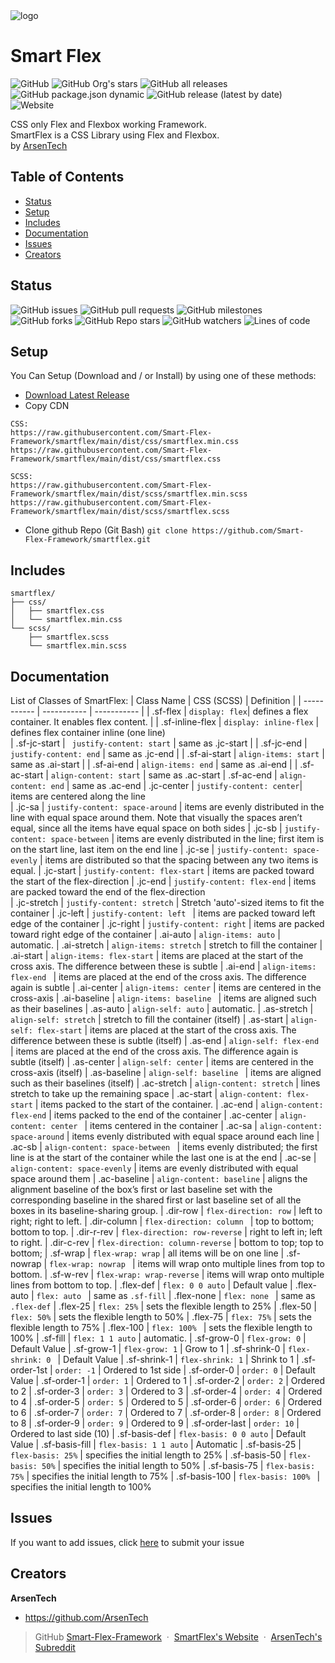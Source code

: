 <img alt="logo" src="https://avatars.githubusercontent.com/u/77837204?s=200&v=4">

# Smart Flex
![GitHub](https://img.shields.io/github/license/Smart-Flex-Framework/smartflex?style=for-the-badge)
![GitHub Org's stars](https://img.shields.io/github/stars/Smart-Flex-Framework?color=22b455&label=Smart%20FLex%20Stars&style=for-the-badge)
![GitHub all releases](https://img.shields.io/github/downloads/Smart-Flex-Framework/smartflex/total?style=for-the-badge)
![GitHub package.json dynamic](https://img.shields.io/github/package-json/keywords/Smart-Flex-Framework/smartflex?style=for-the-badge)
![GitHub release (latest by date)](https://img.shields.io/github/v/release/Smart-Flex-Framework/smartflex?style=for-the-badge)
![Website](https://img.shields.io/website?down_color=dc3545&down_message=Offline&label=SmartFlex%27s%20Website&style=for-the-badge&up_color=22b455&up_message=Online&url=https%3A%2F%2Fsmart-flex-framework.github.io%2F)

CSS only Flex and Flexbox working Framework. <br>
SmartFlex is a CSS Library using Flex and Flexbox. <br>
by [ArsenTech](https://arsentech.github.io)

## Table of Contents
- [Status](#status)
- [Setup](#setup)
- [Includes](#includes)
- [Documentation](#documentation)
- [Issues](#issues)
- [Creators](#creators)

## Status
![GitHub issues](https://img.shields.io/github/issues/Smart-Flex-Framework/smartflex?style=for-the-badge)
![GitHub pull requests](https://img.shields.io/github/issues-pr/Smart-Flex-Framework/smartflex?style=for-the-badge)
![GitHub milestones](https://img.shields.io/github/milestones/all/Smart-Flex-Framework/smartflex?style=for-the-badge)
![GitHub forks](https://img.shields.io/github/forks/Smart-Flex-Framework/smartflex?style=for-the-badge)
![GitHub Repo stars](https://img.shields.io/github/stars/Smart-Flex-Framework/smartflex?style=for-the-badge)
![GitHub watchers](https://img.shields.io/github/watchers/Smart-Flex-Framework/smartflex?style=for-the-badge)
![Lines of code](https://img.shields.io/tokei/lines/github/Smart-Flex-Framework/smartflex?style=for-the-badge)

## Setup
You Can Setup (Download and / or Install) by using one of these methods:
- [Download Latest Release](https://github.com/Smart-Flex-Framework/smartflex/releases/)
- Copy CDN 
```
CSS:
https://raw.githubusercontent.com/Smart-Flex-Framework/smartflex/main/dist/css/smartflex.min.css
https://raw.githubusercontent.com/Smart-Flex-Framework/smartflex/main/dist/css/smartflex.css

SCSS:
https://raw.githubusercontent.com/Smart-Flex-Framework/smartflex/main/dist/scss/smartflex.min.scss
https://raw.githubusercontent.com/Smart-Flex-Framework/smartflex/main/dist/scss/smartflex.scss
```
- Clone github Repo (Git Bash) `git clone https://github.com/Smart-Flex-Framework/smartflex.git`

## Includes
```text
smartflex/
├── css/
│   ├── smartflex.css
│   └── smartflex.min.css
└── scss/
    ├── smartflex.scss
    └── smartflex.min.scss
```
## Documentation

List of Classes of SmartFlex:
| Class Name  | CSS (SCSS)         | Definition         | 
| ----------- | ----------- | ----------- |
| .sf-flex    | `display: flex`| defines a flex container. It enables flex content. |
| .sf-inline-flex    | `display: inline-flex`  | defines flex container inline (one line)  
| .sf-jc-start | ` justify-content: start` | same as .jc-start |
| .sf-jc-end | `justify-content: end` | same as .jc-end |
| .sf-ai-start | `align-items: start` | same as .ai-start |
| .sf-ai-end | `align-items: end` | same as .ai-end |
| .sf-ac-start | `align-content: start` | same as .ac-start
| .sf-ac-end | `align-content: end` | same as .ac-end
| .jc-center    | `justify-content: center`|  items are centered along the line   
| .jc-sa   | `justify-content: space-around`   |     items are evenly distributed in the line with equal space around them. Note that visually the spaces aren’t equal, since all the items have equal space on both sides
| .jc-sb    | `justify-content: space-between`   | items are evenly distributed in the line; first item is on the start line, last item on the end line
| .jc-se   | `justify-content: space-evenly`  |   items are distributed so that the spacing between any two items is equal. 
| .jc-start   | `justify-content: flex-start`   | items are packed toward the start of the flex-direction
| .jc-end   | `justify-content: flex-end`  | items are packed toward the end of the flex-direction   
| .jc-stretch | `justify-content: stretch` | Stretch 'auto'-sized items to fit the container
| .jc-left | `justify-content: left ` | items are packed toward left edge of the container
| .jc-right | `justify-content: right` | items are packed toward right edge of the container
| .ai-auto    | `align-items: auto`   | automatic.
| .ai-stretch   | `align-items: stretch`    |  stretch to fill the container 
| .ai-start   | `align-items: flex-start`    | items are placed at the start of the cross axis. The difference between these is subtle
| .ai-end   | `align-items: flex-end `   | items are placed at the end of the cross axis. The difference again is subtle
| .ai-center   | `align-items: center`    | items are centered in the cross-axis
| .ai-baseline   | `align-items: baseline `   | items are aligned such as their baselines
| .as-auto    | `align-self: auto`   | automatic.
| .as-stretch   | `align-self: stretch`    |   stretch to fill the container (itself)
| .as-start   | `align-self: flex-start`    | items are placed at the start of the cross axis. The difference between these is subtle (itself)
| .as-end   | `align-self: flex-end `   | items are placed at the end of the cross axis. The difference again is subtle (itself)
| .as-center   | `align-self: center`    | items are centered in the cross-axis (itself)
| .as-baseline   | `align-self: baseline `   | items are aligned such as their baselines (itself)
| .ac-stretch    | `align-content: stretch`   | lines stretch to take up the remaining space
| .ac-start   | `align-content: flex-start`    |  items packed to the start of the container. 
| .ac-end   | `align-content: flex-end`    | items packed to the end of the container
| .ac-center   | `align-content: center `   | items centered in the container
| .ac-sa   | `align-content: space-around`    | items evenly distributed with equal space around each line
| .ac-sb   | `align-content: space-between `   | items evenly distributed; the first line is at the start of the container while the last one is at the end
| .ac-se | `align-content: space-evenly` | items are evenly distributed with equal space around them
| .ac-baseline | `align-content: baseline` | aligns the alignment baseline of the box’s first or last baseline set with the corresponding baseline in the shared first or last baseline set of all the boxes in its baseline-sharing group.
| .dir-row   | `flex-direction: row`    |  left to right; right to left.
| .dir-column   | `flex-direction: column `   | top to bottom; bottom to top.
| .dir-r-rev   | `flex-direction: row-reverse`    | right to left in; left to right.
| .dir-c-rev  | `flex-direction: column-reverse`   | bottom to top; top to bottom;
| .sf-wrap   | `flex-wrap: wrap`    | all items will be on one line
| .sf-nowrap  | `flex-wrap: nowrap `   | items will wrap onto multiple lines from top to bottom.
| .sf-w-rev   | `flex-wrap: wrap-reverse`    | items will wrap onto multiple lines from bottom to top.
| .flex-def   | `flex: 0 0 auto`    | Default value
| .flex-auto   | `flex: auto `   | same as `.sf-fill`
| .flex-none  | `flex: none `   | same as `.flex-def`
| .flex-25   | `flex: 25%`    | sets the flexible length to 25%
| .flex-50  | `flex: 50%`   | sets the flexible length to 50%
| .flex-75   | `flex: 75%`    | sets the flexible length to 75%
| .flex-100  | `flex: 100% `   | sets the flexible length to 100%
| .sf-fill  | `flex: 1 1 auto`    | automatic.
| .sf-grow-0  | `flex-grow: 0`   | Default Value
| .sf-grow-1  | `flex-grow: 1`    | Grow to 1
| .sf-shrink-0  | `flex-shrink: 0 `   | Default Value
| .sf-shrink-1  | `flex-shrink: 1`    | Shrink to 1
| .sf-order-1st  | `order: -1`   | Ordered to 1st side
| .sf-order-0  | `order: 0`    | Default Value
| .sf-order-1  | `order: 1`   | Ordered to 1
| .sf-order-2  | `order: 2`    | Ordered to 2
| .sf-order-3  | `order: 3`   | Ordered to 3
| .sf-order-4  | `order: 4`    | Ordered to 4
| .sf-order-5  | `order: 5`   | Ordered to 5
| .sf-order-6  | `order: 6`    | Ordered to 6
| .sf-order-7  | `order: 7`   | Ordered to 7
| .sf-order-8  | `order: 8`    | Ordered to 8
| .sf-order-9  | `order: 9`   | Ordered to 9
| .sf-order-last  | `order: 10`    | Ordered to last side (10)
| .sf-basis-def   | `flex-basis: 0 0 auto`    | Default Value
| .sf-basis-fill  | `flex-basis: 1 1 auto` | Automatic
| .sf-basis-25   | `flex-basis: 25%`    | specifies the initial length to 25%
| .sf-basis-50  | `flex-basis: 50%`   | specifies the initial length to 50%
| .sf-basis-75   | `flex-basis: 75%`    | specifies the initial length to 75%
| .sf-basis-100  | `flex-basis: 100% `   | specifies the initial length to 100%

## Issues
If you want to add issues, click [here](https://github.com/Smart-Flex-Framework/smartflex/issues/new/choose) to submit your issue

## Creators
**ArsenTech**
- https://github.com/ArsenTech

> GitHub [Smart-Flex-Framework](https://github.com/Smart-Flex-Framework) &nbsp;&middot;&nbsp;
> [SmartFlex's Website](https://smart-flex-framework.github.io) &nbsp;&middot;&nbsp;
> [ArsenTech's Subreddit](https://www.reddit.com/r/ArsenTech/)
